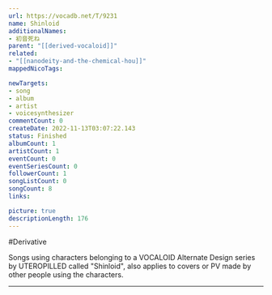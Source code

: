 ```yaml
---
url: https://vocadb.net/T/9231
name: Shinloid
additionalNames: 
- 初音死ね
parent: "[[derived-vocaloid]]"
related:
- "[[nanodeity-and-the-chemical-hou]]"
mappedNicoTags:

newTargets:
- song
- album
- artist
- voicesynthesizer
commentCount: 0
createDate: 2022-11-13T03:07:22.143
status: Finished
albumCount: 1
artistCount: 1
eventCount: 0
eventSeriesCount: 0
followerCount: 1
songListCount: 0
songCount: 8
links: 

picture: true
descriptionLength: 176
---
```


#Derivative

Songs using characters belonging to a VOCALOID Alternate Design series by UTEROPILLED called "Shinloid", also applies to covers or PV made by other people using the characters.

---

